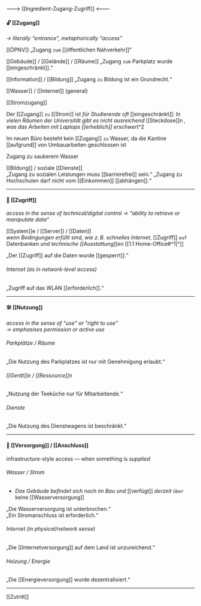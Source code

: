 ---> [[Ingredient-Zugang-Zugriff]] <---
#### 🔓 [[Zugang]]
*→ literally “entrance”, metaphorically “access”*

[[ÖPNV]]
„Zugang `zum` [[öffentlichen Nahverkehr]]“  

[[Gebäude]] / [[Gelände]] / [[Räume]]
„Zugang `zum` Parkplatz wurde [[eingeschränkt]].“  

[[Information]] / [[Bildung]]
„Zugang `zu` Bildung ist ein Grundrecht.“ 

[[Wasser]] / [[Internet]] (general)  

[[Stromzugang]]

Der [[Zugang]] `zu` [[Strom]] ist *für Studierende oft* [[eingeschränkt]]: 
 *In vielen Räumen der Universität gibt es nicht ausreichend* [[Steckdose]]n
*, was das Arbeiten mit Laptops [[erheblich]] erschwert*^2


Im neuen Büro besteht kein [[Zugang]] `zu` Wasser, da die Kantine [[aufgrund]] von Umbauarbeiten geschlossen ist

Zugang zu sauberem Wasser

[[Bildung]] / soziale [[Dienste]]  
„Zugang zu sozialen Leistungen muss [[barrierefrei]] sein.“
„Zugang zu Hochschulen darf nicht vom [[Einkommen]] [[abhängen]].“


---

#### 📡 [[Zugriff]]
*access in the sense of technical/digital control* *→ “ability to retrieve or manipulate data”*

[[System]]e / [[Server]] / [[Daten]]  
*wenn Bedingungen erfüllt sind, wie z. B. schnelles Internet,* 
[[Zugriff]] `auf` Datenbanken *und technische [[Ausstattung]]en* [[1.1 Home-Office#^1|^]]

„Der [[Zugriff]] auf die Daten wurde [[gesperrt]].“  

###### Internet (as in network-level access)  
„Zugriff auf das WLAN [[erforderlich]].“

---

#### 🛠️ [[Nutzung]]
*access in the sense of "use" or "right to use"*  
*→ emphasises permission or active use*

###### Parkplätze / Räume  
„Die Nutzung des Parkplatzes ist nur mit Genehmigung erlaubt.“ 

###### [[Gerät]]e / [[Ressource]]n  
„Nutzung der Teeküche nur für Mitarbeitende.“  

###### Dienste  
„Die Nutzung des Dienstwagens ist beschränkt.“

---
#### 🔌 [[Versorgung]] / [[Anschluss]]
infrastructure-style access — when something is *supplied*

###### Wasser / Strom  
- *Das Gebäude befindet sich noch im Bau und* [[verfügt]] *derzeit* `über` keine [[Wasserversorgung]]

„Die Wasserversorgung ist unterbrochen.“  
„Ein Stromanschluss ist erforderlich.“  

###### Internet (in physical/network sense)  
„Die [[Internetversorgung]] auf dem Land ist unzureichend.“  

###### Heizung / Energie  
„Die [[Energieversorgung]] wurde dezentralisiert.“


---

[[Zutritt]]